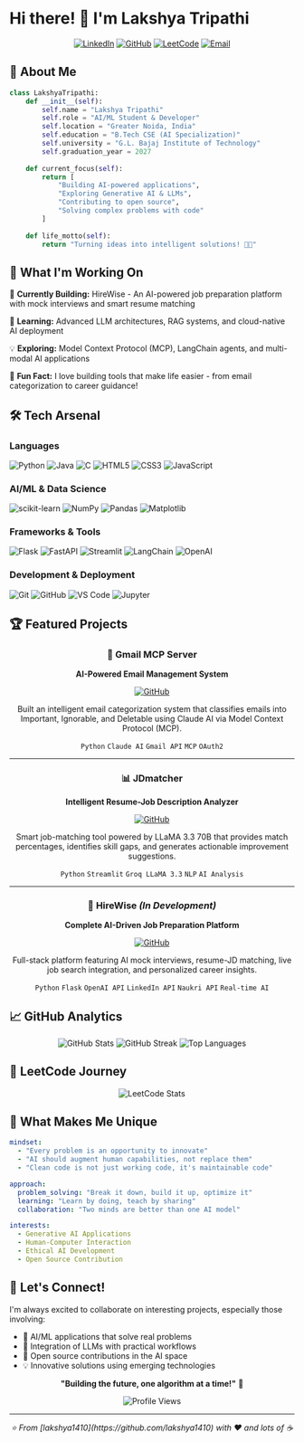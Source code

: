 # Hi there! 👋 I'm Lakshya Tripathi

<div align="center">
  
 
  
  [![LinkedIn](https://img.shields.io/badge/LinkedIn-0077B5?style=for-the-badge&logo=linkedin&logoColor=white)](https://linkedin.com/in/lakshyatripathi)
  [![GitHub](https://img.shields.io/badge/GitHub-100000?style=for-the-badge&logo=github&logoColor=white)](https://github.com/lakshya1410)
  [![LeetCode](https://img.shields.io/badge/LeetCode-FFA116?style=for-the-badge&logo=LeetCode&logoColor=black)](https://leetcode.com/lakshyatripathi)
  [![Email](https://img.shields.io/badge/Email-D14836?style=for-the-badge&logo=gmail&logoColor=white)](mailto:lakshyatripathiconnect@gmail.com)
  
</div>

## 🚀 About Me

```python
class LakshyaTripathi:
    def __init__(self):
        self.name = "Lakshya Tripathi"
        self.role = "AI/ML Student & Developer"
        self.location = "Greater Noida, India"
        self.education = "B.Tech CSE (AI Specialization)"
        self.university = "G.L. Bajaj Institute of Technology"
        self.graduation_year = 2027
        
    def current_focus(self):
        return [
            "Building AI-powered applications",
            "Exploring Generative AI & LLMs",
            "Contributing to open source",
            "Solving complex problems with code"
        ]
        
    def life_motto(self):
        return "Turning ideas into intelligent solutions! 🧠✨"
```

## 🎯 What I'm Working On

🔭 **Currently Building:** HireWise - An AI-powered job preparation platform with mock interviews and smart resume matching

🌱 **Learning:** Advanced LLM architectures, RAG systems, and cloud-native AI deployment

💡 **Exploring:** Model Context Protocol (MCP), LangChain agents, and multi-modal AI applications

🎪 **Fun Fact:** I love building tools that make life easier - from email categorization to career guidance!

## 🛠️ Tech Arsenal

### Languages
![Python](https://img.shields.io/badge/Python-3776AB?style=for-the-badge&logo=python&logoColor=white)
![Java](https://img.shields.io/badge/Java-ED8B00?style=for-the-badge&logo=java&logoColor=white)
![C](https://img.shields.io/badge/C-00599C?style=for-the-badge&logo=c&logoColor=white)
![HTML5](https://img.shields.io/badge/HTML5-E34F26?style=for-the-badge&logo=html5&logoColor=white)
![CSS3](https://img.shields.io/badge/CSS3-1572B6?style=for-the-badge&logo=css3&logoColor=white)
![JavaScript](https://img.shields.io/badge/JavaScript-F7DF1E?style=for-the-badge&logo=javascript&logoColor=black)

### AI/ML & Data Science
![scikit-learn](https://img.shields.io/badge/scikit--learn-F7931E?style=for-the-badge&logo=scikit-learn&logoColor=white)
![NumPy](https://img.shields.io/badge/numpy-013243?style=for-the-badge&logo=numpy&logoColor=white)
![Pandas](https://img.shields.io/badge/pandas-150458?style=for-the-badge&logo=pandas&logoColor=white)
![Matplotlib](https://img.shields.io/badge/Matplotlib-11557c?style=for-the-badge)

### Frameworks & Tools
![Flask](https://img.shields.io/badge/Flask-000000?style=for-the-badge&logo=flask&logoColor=white)
![FastAPI](https://img.shields.io/badge/FastAPI-009688?style=for-the-badge&logo=fastapi&logoColor=white)
![Streamlit](https://img.shields.io/badge/Streamlit-FF4B4B?style=for-the-badge&logo=streamlit&logoColor=white)
![LangChain](https://img.shields.io/badge/LangChain-121212?style=for-the-badge)
![OpenAI](https://img.shields.io/badge/OpenAI-412991?style=for-the-badge&logo=openai&logoColor=white)

### Development & Deployment
![Git](https://img.shields.io/badge/git-F05032?style=for-the-badge&logo=git&logoColor=white)
![GitHub](https://img.shields.io/badge/GitHub-100000?style=for-the-badge&logo=github&logoColor=white)
![VS Code](https://img.shields.io/badge/VS%20Code-0078d4?style=for-the-badge&logo=visual-studio-code&logoColor=white)
![Jupyter](https://img.shields.io/badge/Jupyter-F37626?style=for-the-badge&logo=jupyter&logoColor=white)

## 🏆 Featured Projects

<div align="center">

### 🤖 Gmail MCP Server
**AI-Powered Email Management System**

[![GitHub](https://img.shields.io/badge/View_Code-100000?style=for-the-badge&logo=github&logoColor=white)](https://github.com/lakshya1410)

Built an intelligent email categorization system that classifies emails into Important, Ignorable, and Deletable using Claude AI via Model Context Protocol (MCP).

`Python` `Claude AI` `Gmail API` `MCP` `OAuth2`

---

### 📊 JDmatcher
**Intelligent Resume-Job Description Analyzer**

[![GitHub](https://img.shields.io/badge/View_Code-100000?style=for-the-badge&logo=github&logoColor=white)](https://github.com/lakshya1410/JDmatcher)

Smart job-matching tool powered by LLaMA 3.3 70B that provides match percentages, identifies skill gaps, and generates actionable improvement suggestions.

`Python` `Streamlit` `Groq LLaMA 3.3` `NLP` `AI Analysis`

---

### 🎯 HireWise *(In Development)*
**Complete AI-Driven Job Preparation Platform**

[![GitHub](https://img.shields.io/badge/View_Code-100000?style=for-the-badge&logo=github&logoColor=white)](https://github.com/lakshya1410/HireWise)

Full-stack platform featuring AI mock interviews, resume-JD matching, live job search integration, and personalized career insights.

`Python` `Flask` `OpenAI API` `LinkedIn API` `Naukri API` `Real-time AI`

</div>

## 📈 GitHub Analytics

<div align="center">
  
  <img src="https://github-readme-stats.vercel.app/api?username=lakshya1410&show_icons=true&theme=tokyonight&hide_border=true&count_private=true" alt="GitHub Stats" />
  
  <img src="https://github-readme-streak-stats.herokuapp.com/?user=lakshya1410&theme=tokyonight&hide_border=true" alt="GitHub Streak" />
  
  <img src="https://github-readme-stats.vercel.app/api/top-langs/?username=lakshya1410&layout=compact&theme=tokyonight&hide_border=true" alt="Top Languages" />
  
</div>

## 🎯 LeetCode Journey

<div align="center">
  
  ![LeetCode Stats](https://leetcode.card.workers.dev/lakshyatripathi?theme=dark&font=baloo&extension=null)
  
</div>

## 🌟 What Makes Me Unique

```yaml
mindset:
  - "Every problem is an opportunity to innovate"
  - "AI should augment human capabilities, not replace them"
  - "Clean code is not just working code, it's maintainable code"

approach:
  problem_solving: "Break it down, build it up, optimize it"
  learning: "Learn by doing, teach by sharing"
  collaboration: "Two minds are better than one AI model"

interests:
  - Generative AI Applications
  - Human-Computer Interaction
  - Ethical AI Development
  - Open Source Contribution
```

## 💬 Let's Connect!

I'm always excited to collaborate on interesting projects, especially those involving:
- 🤖 AI/ML applications that solve real problems
- 🔗 Integration of LLMs with practical workflows
- 🚀 Open source contributions in the AI space
- 💡 Innovative solutions using emerging technologies

<div align="center">
  
  **"Building the future, one algorithm at a time!"** 🚀
  
  ![Profile Views](https://komarev.com/ghpvc/?username=lakshya1410&color=blueviolet&style=for-the-badge)
  
</div>

---

<div align="center">
  <i>⭐️ From [lakshya1410](https://github.com/lakshya1410) with ❤️ and lots of ☕</i>
</div>
